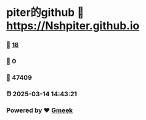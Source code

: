 # piter的github :link: https://Nshpiter.github.io 
### :page_facing_up: [18](https://Nshpiter.github.io/tag.html) 
### :speech_balloon: 0 
### :hibiscus: 47409 
### :alarm_clock: 2025-03-14 14:43:21 
### Powered by :heart: [Gmeek](https://github.com/Meekdai/Gmeek)
